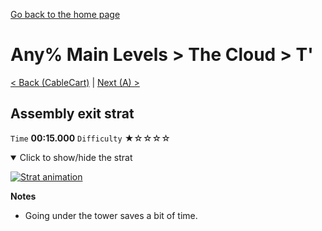 [Go back to the home page](https://github.com/Doublevil/scbspeedrun)

# Any% Main Levels > The Cloud > T'

[< Back (CableCart)](https://github.com/Doublevil/scbspeedrun/blob/main/levels/any_ml/C/CableCart.md) | [Next (A) >](https://github.com/Doublevil/scbspeedrun/blob/main/levels/any_ml/A/A.md)

## Assembly exit strat

`Time` **00:15.000** `Difficulty` ★☆☆☆☆
<details open>
  <summary>Click to show/hide the strat</summary>

  [![Strat animation](https://github.com/Doublevil/scbspeedrun/blob/main/media/levels/T/T_AStrat.webp)](https://github.com/Doublevil/scbspeedrun/blob/main/media/levels/T/T_AStrat.mp4?raw=true)

  **Notes**
  - Going under the tower saves a bit of time.
</details>
